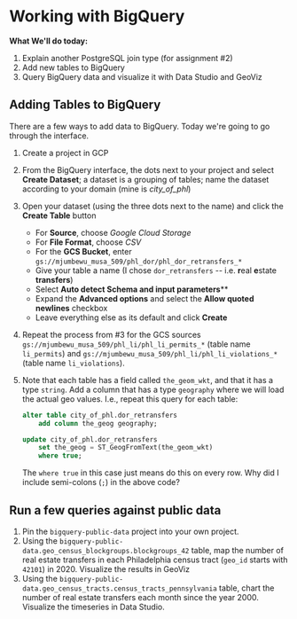 # Working with BigQuery

**What We'll do today:**
1. Explain another PostgreSQL join type (for assignment #2)
2. Add new tables to BigQuery
3. Query BigQuery data and visualize it with Data Studio and GeoViz

## Adding Tables to BigQuery

There are a few ways to add data to BigQuery. Today we're going to go through the interface.

1. Create a project in GCP

2. From the BigQuery interface, the dots next to your project and select **Create Dataset**; a dataset is a grouping of tables; name the dataset according to your domain (mine is _city_of_phl_)

3. Open your dataset (using the three dots next to the name) and click the **Create Table** button
    * For **Source**, choose _Google Cloud Storage_
    * For **File Format**, choose _CSV_
    * For the **GCS Bucket**, enter `gs://mjumbewu_musa_509/phl_dor/phl_dor_retransfers_*`
    * Give your table a name (I chose `dor_retransfers` -- i.e. **r**eal **e**state **transfers**)
    * Select **Auto detect Schema and input parameters****
    * Expand the **Advanced options** and select the **Allow quoted newlines** checkbox
    * Leave everything else as its default and click **Create**

4. Repeat the process from #3 for the GCS sources `gs://mjumbewu_musa_509/phl_li/phl_li_permits_*` (table name `li_permits`) and `gs://mjumbewu_musa_509/phl_li/phl_li_violations_*` (table name `li_violations`).

5. Note that each table has a field called `the_geom_wkt`, and that it has a type `string`. Add a column that has a type `geography` where we will load the actual geo values. I.e., repeat this query for each table:

    ```sql
    alter table city_of_phl.dor_retransfers
        add column the_geog geography;

    update city_of_phl.dor_retransfers
        set the_geog = ST_GeogFromText(the_geom_wkt)
        where true;
    ```

    The `where true` in this case just means do this on every row. Why did I include semi-colons (`;`) in the above code?

## Run a few queries against public data

1. Pin the `bigquery-public-data` project into your own project.
2. Using the `bigquery-public-data.geo_census_blockgroups.blockgroups_42` table, map the number of real estate transfers in each Philadelphia census tract (`geo_id` starts with `42101`) in 2020. Visualize the results in GeoViz
3. Using the `bigquery-public-data.geo_census_tracts.census_tracts_pennsylvania` table, chart the number of real estate transfers each month since the year 2000. Visualize the timeseries in Data Studio.
